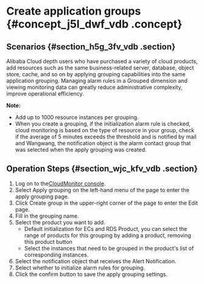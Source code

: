 # Create application groups {#concept_j5l_dwf_vdb .concept}

## Scenarios {#section_h5g_3fv_vdb .section}

Alibaba Cloud depth users who have purchased a variety of cloud products, add resources such as the same business-related server, database, object store, cache, and so on by applying grouping capabilities into the same application grouping. Managing alarm rules in a Grouped dimension and viewing monitoring data can greatly reduce administrative complexity, improve operational efficiency.

**Note:** 

-   Add up to 1000 resource instances per grouping.
-   When you create a grouping, if the initialization alarm rule is checked, cloud monitoring is based on the type of resource in your group, check if the average of 5 minutes exceeds the threshold and is notified by mail and Wangwang, the notification object is the alarm contact group that was selected when the apply grouping was created.

## Operation Steps {#section_wjc_kfv_vdb .section}

1.  Log on to the[CloudMonitor console](https://partners-intl.console.aliyun.com/#/cms).
2.  Select Apply grouping on the left-hand menu of the page to enter the apply grouping page.
3.  Click Create group in the upper-right corner of the page to enter the Edit page.
4.  Fill in the grouping name.
5.  Select the product you want to add.
    -   Default initialization for ECs and RDS Product, you can select the range of products for this grouping by adding a product, removing this product button
    -   Select the instances that need to be grouped in the product's list of corresponding instances.
6.  Select the notification object that receives the Alert Notification.
7.  Select whether to initialize alarm rules for grouping.
8.  Click the confirm button to save the apply grouping settings.

